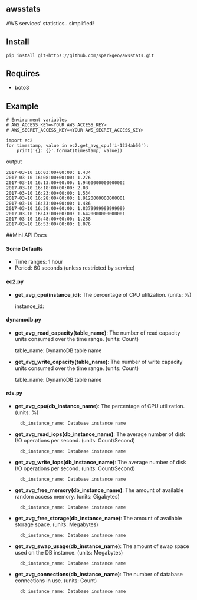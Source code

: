 awsstats
--------

AWS services' statistics...simplified!

## Install

`pip install git+https://github.com/sparkgeo/awsstats.git`

## Requires

* boto3


## Example

    # Environment variables
    # AWS_ACCESS_KEY=<YOUR AWS_ACCESS_KEY>
    # AWS_SECRET_ACCESS_KEY=<YOUR AWS_SECRET_ACCESS_KEY>

    import ec2
    for timestamp, value in ec2.get_avg_cpu('i-1234ab56'):
        print('{}: {}'.format(timestamp, value))

output

    2017-03-10 16:03:00+00:00: 1.434
    2017-03-10 16:08:00+00:00: 1.276
    2017-03-10 16:13:00+00:00: 1.9460000000000002
    2017-03-10 16:18:00+00:00: 2.08
    2017-03-10 16:23:00+00:00: 1.534
    2017-03-10 16:28:00+00:00: 1.9120000000000001
    2017-03-10 16:33:00+00:00: 1.486
    2017-03-10 16:38:00+00:00: 1.8379999999999999
    2017-03-10 16:43:00+00:00: 1.6420000000000001
    2017-03-10 16:48:00+00:00: 1.288
    2017-03-10 16:53:00+00:00: 1.076


##Mini API Docs

#### Some Defaults

* Time ranges: 1 hour
* Period: 60 seconds (unless restricted by service)

#### ec2.py

* **get_avg_cpu(instance_id)**: The percentage of CPU utilization. (units: %)
    
    instance_id: 


#### dynamodb.py

* **get_avg_read_capacity(table_name)**: The number of read capacity units consumed over the time range. (units: Count)

    table_name: DynamoDB table name

* **get_avg_write_capacity(table_name)**: The number of write capacity units consumed over the time range. (units: Count)

    table_name: DynamoDB table name

#### rds.py

* **get_avg_cpu(db_instance_name)**: The percentage of CPU utilization. (units: %)
    
        db_instance_name: Database instance name

* **get_avg_read_iops(db_instance_name)**: The average number of disk I/O operations per second. (units: Count/Second)
    
        db_instance_name: Database instance name

* **get_avg_write_iops(db_instance_name)**: The average number of disk I/O operations per second. (units: Count/Second)
    
        db_instance_name: Database instance name

* **get_avg_free_memory(db_instance_name)**: The amount of available random access memory. (units: Gigabytes)
    
        db_instance_name: Database instance name

* **get_avg_free_storage(db_instance_name)**: The amount of available storage space. (units: Megabytes)
    
        db_instance_name: Database instance name

* **get_avg_swap_usage(db_instance_name)**: The amount of swap space used on the DB instance. (units: Megabytes)
    
        db_instance_name: Database instance name

* **get_avg_connections(db_instance_name)**: The number of database connections in use. (units: Count)
    
        db_instance_name: Database instance name



